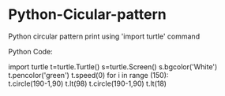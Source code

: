 # Python-Cicular-pattern
Python circular pattern print using 'import turtle' command

Python Code:

import turtle
t=turtle.Turtle()
s=turtle.Screen()
s.bgcolor('White')
t.pencolor('green')
t.speed(0)
for i in range (150):   
    t.circle(190-1,90)
    t.lt(98)
    t.circle(190-1,90)
    t.lt(18)
